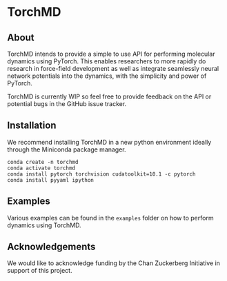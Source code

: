 # TorchMD

## About
TorchMD intends to provide a simple to use API for performing molecular dynamics using PyTorch. This enables researchers to more rapidly do research in force-field development as well as integrate seamlessly neural network potentials into the dynamics, with the simplicity and power of PyTorch.

TorchMD is currently WIP so feel free to provide feedback on the API or potential bugs in the GitHub issue tracker.

## Installation
We recommend installing TorchMD in a new python environment ideally through the Miniconda package manager.

```
conda create -n torchmd
conda activate torchmd
conda install pytorch torchvision cudatoolkit=10.1 -c pytorch
conda install pyyaml ipython
```

## Examples
Various examples can be found in the `examples` folder on how to perform dynamics using TorchMD.

## Acknowledgements
We would like to acknowledge funding by the Chan Zuckerberg Initiative in support of this project.